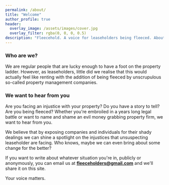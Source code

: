 ```yaml
---
permalink: /about/
title: "Welcome"
author_profile: true
header:
  overlay_image: /assets/images/cover.jpg
  overlay_filter: rgba(0, 0, 0, 0.5)
description: "Fleecehold. A voice for leaseholders being fleeced. About. What is Fleecehold. Fleeceholders. Who are we."
---
```


### Who are we?
We are regular people that are lucky enough to have a foot on the property ladder. However, as leaseholders, little did we realise that this would actually feel like renting with the addition of being fleeced by unscrupulous so-called property management companies.  

### We want to hear from you
Are you facing an injustice with your property? Do you have a story to tell? Are you being fleeced? Whether you're embroiled in a years long legal battle or want to name and shame an evil money grabbing property firm, we want to hear from you. 

We believe that by exposing companies and individuals for their shady dealings we can shine a spotlight on the injustices that unsuspecting leaseholder are facing. Who knows, maybe we can even bring about some change for the better?  

If you want to write about whatever situation you're in, publicly or anonymously, you can email us at **<fleeceholders@gmail.com>** and we'll share it on this site. 

Your voice matters.

